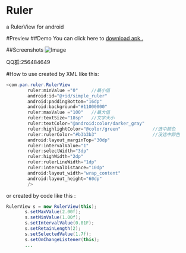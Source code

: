# Ruler
a  RulerView for android

#Preview
##Demo
You can click here to [download apk .](https://github.com/panjichang/rulerview/blob/master/app-release.apk?raw=true)

##Screenshots
![Image](https://github.com/panjichang/rulerview/blob/master/test.gif?raw=true)

QQ群:256484649

#How to use
created by XML like this:
```JAVA
<com.pan.ruler.RulerView
        ruler:minValue ="0"     //最小值
        android:id="@+id/simple_ruler"
        android:paddingBottom="16dp"
        android:background="#11000000"
        ruler:maxValue ="100"   //最大值
        ruler:textSize="18sp"   //文字大小
        ruler:textColor="@android:color/darker_gray"
        ruler:highlightColor="@color/green"            //选中颜色
        ruler:rulerColor="#b3b3b3"                     //没选中颜色
        android:layout_marginTop="30dp"
        ruler:intervalValue="1"
        ruler:selectWidth="3dp"
        ruler:highWidth="2dp"
        ruler:rulerLineWidth="1dp"
        ruler:intervalDistance="10dp"
        android:layout_width="wrap_content"
        android:layout_height="60dp"
        />
```
 or created by code like this :
 ```JAVA
 RulerView s = new RulerView(this);
		s.setMaxValue(2.00f);
		s.setMinValue(1.00f);
		s.setIntervalValue(0.01F);
		s.setRetainLength(2);
		s.setSelectedValue(1.7f);
		s.setOnChangeListener(this);
		...
```		




